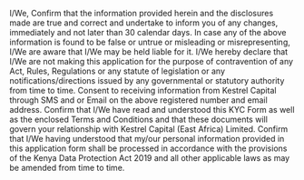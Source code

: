 I/We, Confirm that the information provided herein and the disclosures made are true and correct and undertake to inform you of any changes, immediately and not later than 30 calendar days. In case any of the above information is found to be false or untrue or misleading or misrepresenting, I/We are aware that I/We may be held liable for it. I/We hereby declare that I/We are not making this application for the purpose of contravention of any Act, Rules, Regulations or any statute of legislation or any notifications/directions issued by any governmental or statutory authority from time to time. Consent to receiving information from Kestrel Capital through SMS and or Email on the above registered number and email address. Confirm that I/We have read and understood this KYC Form as well as the enclosed Terms and Conditions and that these documents will govern your relationship with Kestrel Capital (East Africa) Limited. Confirm that I/We having understood that my/our personal information provided in this application form shall be processed in accordance with the provisions of the Kenya Data Protection Act 2019 and all other applicable laws as may be amended from time to time.
